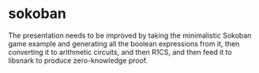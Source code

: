 # sokoban

The presentation needs to be improved by taking the minimalistic Sokoban game example and generating all the boolean expressions from it, then converting it to arithmetic circuits, and then R1CS, and then feed it to libsnark to produce zero-knowledge proof.

